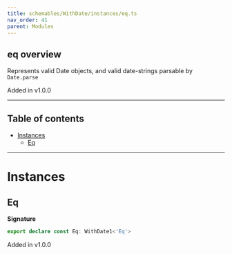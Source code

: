 ```yaml
---
title: schemables/WithDate/instances/eq.ts
nav_order: 41
parent: Modules
---
```


## eq overview

Represents valid Date objects, and valid date-strings parsable by `Date.parse`

Added in v1.0.0

---

<h2 class="text-delta">Table of contents</h2>

- [Instances](#instances)
  - [Eq](#eq)

---

# Instances

## Eq

**Signature**

```ts
export declare const Eq: WithDate1<'Eq'>
```

Added in v1.0.0
